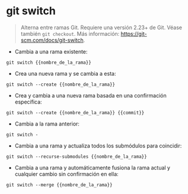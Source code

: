# git switch

> Alterna entre ramas Git. Requiere una versión 2.23+ de Git.
> Véase también `git checkout`.
> Más información: <https://git-scm.com/docs/git-switch>.

- Cambia a una rama existente:

`git switch {{nombre_de_la_rama}}`

- Crea una nueva rama y se cambia a esta:

`git switch --create {{nombre_de_la_rama}}`

- Crea y cambia a una nueva rama basada en una confirmación específica:

`git switch --create {{nombre_de_la_rama}} {{commit}}`

- Cambia a la rama anterior:

`git switch -`

- Cambia a una rama y actualiza todos los submódulos para coincidir:

`git switch --recurse-submodules {{nombre_de_la_rama}}`

- Cambia a una rama y automáticamente fusiona la rama actual y cualquier cambio sin confirmación en ella:

`git switch --merge {{nombre_de_la_rama}}`
